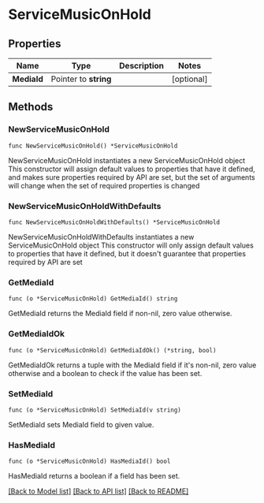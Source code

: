 # ServiceMusicOnHold

## Properties

Name | Type | Description | Notes
------------ | ------------- | ------------- | -------------
**MediaId** | Pointer to **string** |  | [optional] 

## Methods

### NewServiceMusicOnHold

`func NewServiceMusicOnHold() *ServiceMusicOnHold`

NewServiceMusicOnHold instantiates a new ServiceMusicOnHold object
This constructor will assign default values to properties that have it defined,
and makes sure properties required by API are set, but the set of arguments
will change when the set of required properties is changed

### NewServiceMusicOnHoldWithDefaults

`func NewServiceMusicOnHoldWithDefaults() *ServiceMusicOnHold`

NewServiceMusicOnHoldWithDefaults instantiates a new ServiceMusicOnHold object
This constructor will only assign default values to properties that have it defined,
but it doesn't guarantee that properties required by API are set

### GetMediaId

`func (o *ServiceMusicOnHold) GetMediaId() string`

GetMediaId returns the MediaId field if non-nil, zero value otherwise.

### GetMediaIdOk

`func (o *ServiceMusicOnHold) GetMediaIdOk() (*string, bool)`

GetMediaIdOk returns a tuple with the MediaId field if it's non-nil, zero value otherwise
and a boolean to check if the value has been set.

### SetMediaId

`func (o *ServiceMusicOnHold) SetMediaId(v string)`

SetMediaId sets MediaId field to given value.

### HasMediaId

`func (o *ServiceMusicOnHold) HasMediaId() bool`

HasMediaId returns a boolean if a field has been set.


[[Back to Model list]](../README.md#documentation-for-models) [[Back to API list]](../README.md#documentation-for-api-endpoints) [[Back to README]](../README.md)


